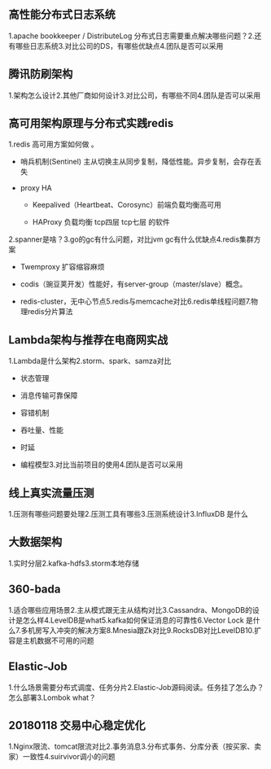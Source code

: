 ## 高性能分布式日志系统

1.apache bookkeeper / DistributeLog 分布式日志需要重点解决哪些问题？2.还有哪些日志系统3.对比公司的DS，有哪些优缺点4.团队是否可以采用

## 腾讯防刷架构

1.架构怎么设计2.其他厂商如何设计3.对比公司，有哪些不同4.团队是否可以采用

## 高可用架构原理与分布式实践redis

1.redis 高可用方案如何做 。

* 哨兵机制\(Sentinel\) 主从切换主从同步复制，降低性能。异步复制，会存在丢失

* proxy HA

  * Keepalived（Heartbeat、Corosync）前端负载均衡高可用

  * HAProxy 负载均衡 tcp四层 tcp七层 的软件

2.spanner是啥？3.go的gc有什么问题，对比jvm gc有什么优缺点4.redis集群方案

* Twemproxy 扩容缩容麻烦

* codis（豌豆荚开发）性能好，有server-group（master/slave）概念。

* redis-cluster，无中心节点5.redis与memcache对比6.redis单线程问题7.物理redis分片算法

## Lambda架构与推荐在电商网实战

1.Lambda是什么架构2.storm、spark、samza对比

* 状态管理

* 消息传输可靠保障

* 容错机制

* 吞吐量、性能

* 时延

* 编程模型3.对比当前项目的使用4.团队是否可以采用

## 线上真实流量压测

1.压测有哪些问题要处理2.压测工具有哪些3.压测系统设计3.InfluxDB 是什么

## 大数据架构

1.实时分层2.kafka-hdfs3.storm本地存储

## 360-bada

1.适合哪些应用场景2.主从模式跟无主从结构对比3.Cassandra、MongoDB的设计是怎么样4.LevelDB是what5.kafka如何保证消息的可靠性6.Vector Lock 是什么7.多机房写入冲突的解决方案8.Mnesia跟Zk对比9.RocksDB对比LevelDB10.扩容是主机数据不可用的问题

## Elastic-Job

1.什么场景需要分布式调度、任务分片2.Elastic-Job源码阅读。任务挂了怎么办？怎么部署3.Lombok what？

## 20180118 交易中心稳定优化

1.Nginx限流、tomcat限流对比2.事务消息3.分布式事务、分库分表（按买家、卖家）一致性4.suirvivor调小的问题

